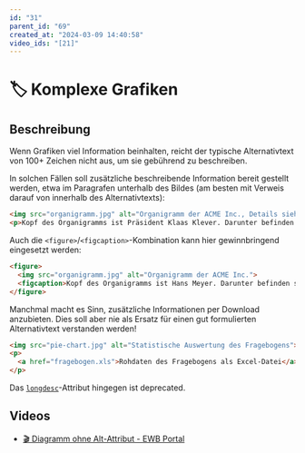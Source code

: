 ```yaml
---
id: "31"
parent_id: "69"
created_at: "2024-03-09 14:40:58"
video_ids: "[21]"
---
```


# 🏷️ Komplexe Grafiken

## Beschreibung

Wenn Grafiken viel Information beinhalten, reicht der typische Alternativtext von 100+ Zeichen nicht aus, um sie gebührend zu beschreiben.

In solchen Fällen soll zusätzliche beschreibende Information bereit gestellt werden, etwa im Paragrafen unterhalb des Bildes (am besten mit Verweis darauf von innerhalb des Alternativtexts):

```html
<img src="organigramm.jpg" alt="Organigramm der ACME Inc., Details siehe unten">
<p>Kopf des Organigramms ist Präsident Klaas Klever. Darunter befinden sich...</p>
```

Auch die `<figure>`/`<figcaption>`-Kombination kann hier gewinnbringend eingesetzt werden:

```html
<figure>
  <img src="organigramm.jpg" alt="Organigramm der ACME Inc.">
  <figcaption>Kopf des Organigramms ist Hans Meyer. Darunter befinden sich...</figcaption>
</figure>
```

Manchmal macht es Sinn, zusätzliche Informationen per Download anzubieten. Dies soll aber nie als Ersatz für einen gut formulierten Alternativtext verstanden werden!

```html
<img src="pie-chart.jpg" alt="Statistische Auswertung des Fragebogens">
<p>
  <a href="fragebogen.xls">Rohdaten des Fragebogens als Excel-Datei</a>
</p>
```

Das [`longdesc`](https://developer.mozilla.org/en-US/docs/Web/API/HTMLImageElement/longDesc)-Attribut hingegen ist deprecated.

## Videos

- [🎬 Diagramm ohne Alt-Attribut - EWB Portal](/de/videos/diagramm-ohne-alt-attribut-ewb-portal)
